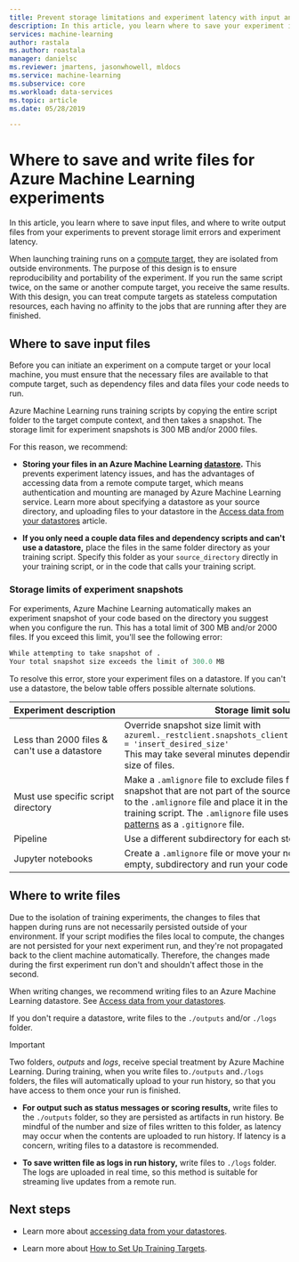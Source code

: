 ```yaml
---
title: Prevent storage limitations and experiment latency with input and output directories
description: In this article, you learn where to save your experiment input files, and where to write output files to prevent storage limitation errors and experiment latency.
services: machine-learning
author: rastala
ms.author: roastala
manager: danielsc
ms.reviewer: jmartens, jasonwhowell, mldocs
ms.service: machine-learning
ms.subservice: core
ms.workload: data-services
ms.topic: article
ms.date: 05/28/2019

---
```

# Where to save and write files for Azure Machine Learning experiments

In this article, you learn where to save input files, and where to write output files from your experiments to prevent storage limit errors and experiment latency.

When launching training runs on a [compute target](how-to-set-up-training-targets.md), they are isolated from outside environments. The purpose of this design is to ensure reproducibility and portability of the experiment. If you run the same script twice, on the same or another compute target, you receive the same results. With this design, you can treat compute targets as stateless computation resources, each having no affinity to the jobs that are running after they are finished.

## Where to save input files

Before you can initiate an experiment on a compute target or your local machine, you must ensure that the necessary files are available to that compute target, such as dependency files and data files your code needs to run.

Azure Machine Learning runs training scripts by copying the entire script folder to the target compute context, and then takes a snapshot. The storage limit for experiment snapshots is 300 MB and/or 2000 files.

For this reason, we recommend:

* **Storing your files in an Azure Machine Learning [datastore](https://docs.microsoft.com/python/api/azureml-core/azureml.data?view=azure-ml-py).** This prevents experiment latency issues, and has the advantages of accessing data from a remote compute target, which means authentication and mounting are managed by Azure Machine Learning service. Learn more about specifying a datastore as your source directory, and uploading files to your datastore in the [Access data from your datastores](how-to-access-data.md) article.

* **If you only need a couple data files and dependency scripts and can't use a datastore,** place the files in the same folder directory as your training script. Specify this folder as your `source_directory` directly in your training script, or in the code that calls your training script.

<a name="limits"></a>

### Storage limits of experiment snapshots

For experiments, Azure Machine Learning automatically makes an experiment snapshot of your code based on the directory you suggest when you configure the run. This has a total limit of 300 MB and/or 2000 files. If you exceed this limit, you'll see the following error:

```Python
While attempting to take snapshot of .
Your total snapshot size exceeds the limit of 300.0 MB
```

To resolve this error, store your experiment files on a datastore. If you can't use a datastore, the below table offers possible alternate solutions.

Experiment&nbsp;description|Storage limit solution
---|---
Less than 2000 files & can't use a datastore| Override snapshot size limit with <br> `azureml._restclient.snapshots_client.SNAPSHOT_MAX_SIZE_BYTES = 'insert_desired_size'`<br> This may take several minutes depending on the number and size of files.
Must use specific script directory| Make a `.amlignore` file to exclude files from your experiment snapshot that are not part of the source code. Add the filenames to the `.amlignore` file and place it in the same directory as your training script. The `.amlignore` file uses the same [syntax and patterns](https://git-scm.com/docs/gitignore) as a `.gitignore` file.
Pipeline|Use a different subdirectory for each step
Jupyter notebooks| Create a `.amlignore` file or move your notebook into a new, empty, subdirectory and run your code again.

## Where to write files

Due to the isolation of training experiments, the changes to files that happen during runs are not necessarily persisted outside of your environment. If your script modifies the files local to compute, the changes are not persisted for your next experiment run, and they're not propagated back to the client machine automatically. Therefore, the changes made during the first experiment run don't and shouldn't affect those in the second.

When writing changes, we recommend writing files to an Azure Machine Learning datastore. See [Access data from your datastores](how-to-access-data.md).

If you don't require a datastore, write files to the `./outputs` and/or `./logs` folder.

>[!Important]
> Two folders, *outputs* and *logs*, receive special treatment by Azure Machine Learning. During training, when you write files to`./outputs` and`./logs` folders, the files will automatically upload to your run history, so that you have access to them once your run is finished.

* **For output such as status messages or scoring results,** write files to the `./outputs` folder, so they are persisted as artifacts in run history. Be mindful of the number and size of files written to this folder, as latency may occur when the contents are uploaded to run history. If latency is a concern, writing files to a datastore is recommended.

* **To save written file as logs in run history,** write files to `./logs` folder. The logs are uploaded in real time, so this method is suitable for streaming live updates from a remote run.

## Next steps

* Learn more about [accessing data from your datastores](how-to-access-data.md).

* Learn more about [How to Set Up Training Targets](how-to-set-up-training-targets.md).
